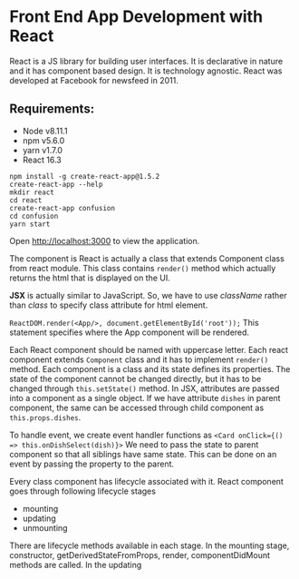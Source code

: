 # Front End App Development with React

React is a JS library for building user interfaces. It is declarative in nature and it has component based design. It is technology agnostic. React was developed at Facebook for newsfeed in 2011.

## Requirements:

- Node v8.11.1
- npm v5.6.0
- yarn v1.7.0
- React 16.3

```shell
npm install -g create-react-app@1.5.2
create-react-app --help
mkdir react
cd react
create-react-app confusion
cd confusion
yarn start
```

Open [http://localhost:3000](http://localhost:3000) to view the application.

The component is React is actually a class that extends Component class from react module. This class contains `render()` method which actually returns the html that is displayed on the UI.

**JSX** is actually similar to JavaScript. So, we have to use *className* rather than *class* to specify class attribute for html element. 

`ReactDOM.render(<App/>, document.getElementById('root'));` 
This statement specifies where the App component will be rendered.

Each React component should be named with uppercase letter. Each react component extends `Component` class and it has to implement `render()` method. Each component is a class and its state defines its properties. The state of the component cannot be changed directly, but it has to be changed through `this.setState()` method.
In JSX, attributes are passed into a component as a single object. If we have attribute `dishes` in parent component, the same can be accessed through child component as `this.props.dishes`.

To handle event, we create event handler functions as `<Card onClick={() => this.onDishSelect(dish)}>`
We need to pass the state to parent component so that all siblings have same state. This can be done on an event by passing the property to the parent.

Every class component has lifecycle associated with it. React component goes through following lifecycle stages
- mounting
- updating
- unmounting

There are lifecycle methods available in each stage.
In the mounting stage, constructor, getDerivedStateFromProps, render, componentDidMount methods are called.
In the updating 